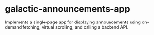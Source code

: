 # galactic-announcements-app

Implements a single-page app for displaying announcements using on-demand fetching, virtual scrolling, and calling a backend API.
